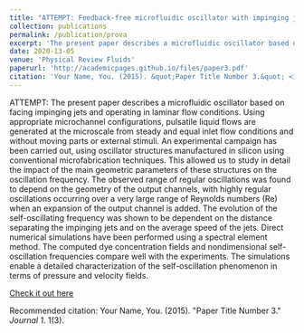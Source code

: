 ```yaml
---
title: "ATTEMPT: Feedback-free microfluidic oscillator with impinging jets"
collection: publications
permalink: /publication/prova
excerpt: 'The present paper describes a microfluidic oscillator based on facing impinging jets and operating in laminar flow conditions...'
date: 2020-13-05
venue: 'Physical Review Fluids'
paperurl: 'http://academicpages.github.io/files/paper3.pdf'
citation: 'Your Name, You. (2015). &quot;Paper Title Number 3.&quot; <i>Journal 1</i>. 1(3).'
---
```

ATTEMPT: The present paper describes a microfluidic oscillator based on facing impinging jets and operating in laminar flow conditions. Using appropriate microchannel configurations, pulsatile liquid flows are generated at the microscale from steady and equal inlet flow conditions and without moving parts or external stimuli. An experimental campaign has been carried out, using oscillator structures manufactured in silicon using conventional microfabrication techniques. This allowed us to study in detail the impact of the main geometric parameters of these structures on the oscillation frequency. The observed range of regular oscillations was found to depend on the geometry of the output channels, with highly regular oscillations occurring over a very large range of Reynolds numbers (Re) when an expansion of the output channel is added. The evolution of the self-oscillating frequency was shown to be dependent on the distance separating the impinging jets and on the average speed of the jets. Direct numerical simulations have been performed using a spectral element method. The computed dye concentration fields and nondimensional self-oscillation frequencies compare well with the experiments. The simulations enable a detailed characterization of the self-oscillation phenomenon in terms of pressure and velocity fields.

[Check it out here](http://academicpages.github.io/files/paper3.pdf)

Recommended citation: Your Name, You. (2015). "Paper Title Number 3." <i>Journal 1</i>. 1(3).
